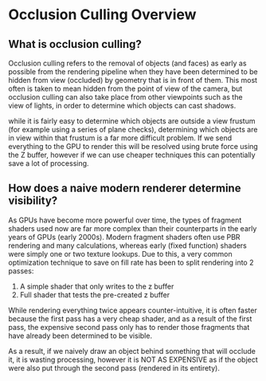 # Occlusion Culling Overview

## What is occlusion culling?
Occlusion culling refers to the removal of objects (and faces) as early as possible from the rendering pipeline when they have been determined to be hidden from view (occluded) by geometry that is in front of them. This most often is taken to mean hidden from the point of view of the camera, but occlusion culling can also take place from other viewpoints such as the view of lights, in order to determine which objects can cast shadows.

while it is fairly easy to determine which objects are outside a view frustum (for example using a series of plane checks), determining which objects are in view within that frustum is a far more difficult problem. If we send everything to the GPU to render this will be resolved using brute force using the Z buffer, however if we can use cheaper techniques this can potentially save a lot of processing.

## How does a naive modern renderer determine visibility?
As GPUs have become more powerful over time, the types of fragment shaders used now are far more complex than their counterparts in the early years of GPUs (early 2000s). Modern fragment shaders often use PBR rendering and many calculations, whereas early (fixed function) shaders were simply one or two texture lookups. Due to this, a very common optimization technique to save on fill rate has been to split rendering into 2 passes:

1) A simple shader that only writes to the z buffer
2) Full shader that tests the pre-created z buffer

While rendering everything twice appears counter-intuitive, it is often faster because the first pass has a very cheap shader, and as a result of the first pass, the expensive second pass only has to render those fragments that have already been determined to be visible.

As a result, if we naively draw an object behind something that will occlude it, it is wasting processing, however it is NOT AS EXPENSIVE as if the object were also put through the second pass (rendered in its entirety).

